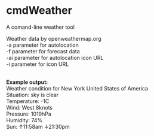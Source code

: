 cmdWeather
==========

A comand-line  weather tool

Weather data by openweathermap.org<br>
-a parameter for autolocation<br>
-f parameter for forecast data<br>
-ai parameter for autolocation icon URL<br>
-i parameter for icon URL<br><br>

<strong>Example output:</strong><br>
Weather condition for New York United States of America<br>
Situation: sky is clear<br>
Temperature: -1C<br>
Wind: West 8knots<br>
Pressure: 1019hPa<br>
Humidity: 74%<br>
Sun: ↑11:58am ↓21:30pm<br>
